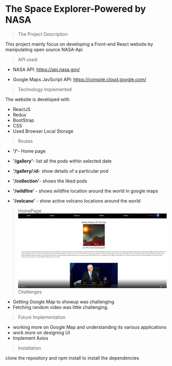 # The Space Explorer-Powered by NASA

>The Project Description

 This project mainly focus on developing a Front-end React website by manipulating open source NASA-Api

>API used:

- NASA API: https://api.nasa.gov/ 

- Google Maps JavScript API: https://console.cloud.google.com/


>Technology Implemented

The website is developed with 
- ReactJS
- Redux
- BootStrap
- CSS
- Used Browser Local Storage

>Routes

 - **'/'**- Home page
- **'/gallery'**- list all the pods within selected date

- **'/gallery/:id**- show details of a particular pod 
- **'/collection'**- shows the liked pods
- **'/wildfire'** - shows wildfire location around the world in google maps
- **'/volcano'** - show active volcano locations around the world
>HomePage
![Alt text](public/homescreen.png)
>Challenges 

- Getting Google Map to showup was challenging 
- Fetching random video was little challenging.


 >Future Implementation

 - working more on Google Map and understanding its various applications
 - work more on designing UI 
 - Implement Axios


>Installation

clone the repository and npm install to install the dependencies
